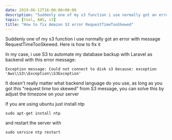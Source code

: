 ```yaml
---
date: 2019-06-12T16:00:00+00:00
description: "Suddenly one of my s3 function i use normally got an error with message  RequestTimeTooSkewed. Here is how to fix it"
topic: [tool, AWS, s3]
title: "How to fix Amazon S3 error RequestTimeTooSkewed"
---
```

Suddenly one of my s3 function i use normally got an error with message  RequestTimeTooSkewed. Here is how to fix it

In my case, i use S3 to automate my database backup with Laravel as backend with this error message:

```
Exception message: Could not connect to disk s3 because: exception 'Aws\\S3\\Exception\\S3Exception'
```

It doesn't really matter what backend language do you use, as long as you got this "request time too skewed" from S3 message, you can solve this by adjust the timezone on your server

If you are using ubuntu just install ntp

```
sudo apt-get install ntp  
```

and restart the server with

```
sudo service ntp restart  
```